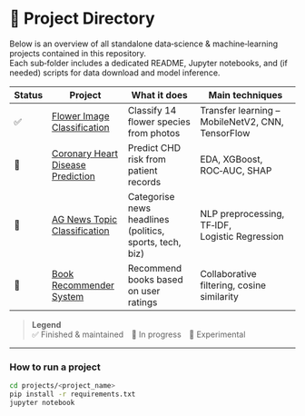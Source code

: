 # 📁 Project Directory

Below is an overview of all standalone data‑science & machine‑learning projects contained in this repository.  
Each sub‑folder includes a dedicated README, Jupyter notebooks, and (if needed) scripts for data download and model inference.

| Status | Project | What it does | Main techniques |
|--------|---------|--------------|-----------------|
| ✅ | [Flower Image Classification](./flower_images_classification) | Classify 14 flower species from photos | Transfer learning – MobileNetV2, CNN, TensorFlow |
| 🚧 | [Coronary Heart Disease Prediction](./coronary_heart_disease) | Predict CHD risk from patient records | EDA, XGBoost, ROC‑AUC, SHAP |
| 🚧 | [AG News Topic Classification](./ag_news_classification) | Categorise news headlines (politics, sports, tech, biz) | NLP preprocessing, TF‑IDF, Logistic Regression |
| 🚧 | [Book Recommender System](./book_recommender) | Recommend books based on user ratings | Collaborative filtering, cosine similarity |

> **Legend**  
> ✅ Finished & maintained 🚧 In progress 🧪 Experimental

---

### How to run a project

```bash
cd projects/<project_name>
pip install -r requirements.txt
jupyter notebook
